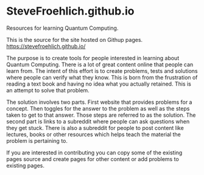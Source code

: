 # SteveFroehlich.github.io

Resources for learning Quantum Computing.

This is the source for the site hosted on Githup pages.
https://stevefroehlich.github.io/

The purpose is to create tools for people interested in learning
about Quantum Computing. There is a lot of great content online
that people can learn from. The intent of this effort is to create
problems, tests and solutions where people can verify what they know.
This is born from the frustration of reading a text book and having 
no idea what you actually retained. This is an attempt to solve that
problem.

The solution involves two parts. First website that provides problems 
for a concept. Then toggles for the answer to the problem as well as 
the steps taken to get to that answer. Those steps are referred to as 
the solution. The second part is links to a subreddit where people can
ask questions when they get stuck. There is also a subreddit for people
to post content like lectures, books or other resources which helps 
teach the material the problem is pertaining to.

If you are interested in contributing you can copy some of the existing
pages source and create pages for other content or add problems to existing
pages. 